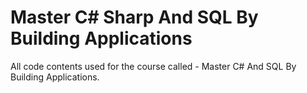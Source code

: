 


# Master C# Sharp And SQL By Building Applications

All code contents used for the course called - Master C# And SQL By Building Applications.
